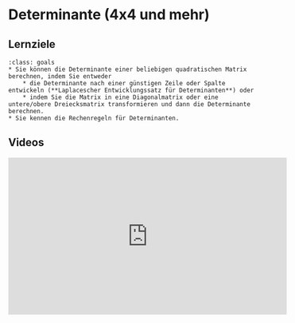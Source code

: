 # Determinante  (4x4 und mehr)

## Lernziele

```{admonition} Lernziele 
:class: goals
* Sie können die Determinante einer beliebigen quadratischen Matrix berechnen, indem Sie entweder
    * die Determinante nach einer günstigen Zeile oder Spalte entwickeln (**Laplacescher Entwicklungssatz für Determinanten**) oder
    * indem Sie die Matrix in eine Diagonalmatrix oder eine untere/obere Dreiecksmatrix transformieren und dann die Determinante berechnen.
* Sie kennen die Rechenregeln für Determinanten.
```

## Videos

<iframe width="560" height="315" src="https://www.youtube.com/embed/3cG0HWdmHLI" title="YouTube video player" frameborder="0" allow="accelerometer; autoplay; clipboard-write; encrypted-media; gyroscope; picture-in-picture" allowfullscreen></iframe>
